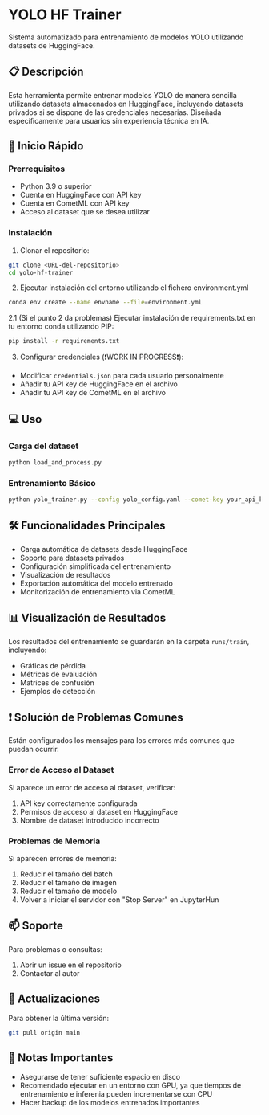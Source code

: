 # YOLO HF Trainer

Sistema automatizado para entrenamiento de modelos YOLO utilizando datasets de HuggingFace.

## 📋 Descripción
Esta herramienta permite entrenar modelos YOLO de manera sencilla utilizando datasets almacenados en HuggingFace, incluyendo datasets privados si se dispone de las credenciales necesarias. Diseñada específicamente para usuarios sin experiencia técnica en IA.

## 🚀 Inicio Rápido

### Prerrequisitos
- Python 3.9 o superior
- Cuenta en HuggingFace con API key
- Cuenta en CometML con API key
- Acceso al dataset que se desea utilizar

### Instalación

1. Clonar el repositorio:
```bash
git clone <URL-del-repositorio>
cd yolo-hf-trainer
```

2. Ejecutar instalación del entorno utilizando el fichero environment.yml
```bash
conda env create --name envname --file=environment.yml
```

2.1 (Si el punto 2 da problemas) Ejecutar instalación de requirements.txt en tu entorno conda utilizando PIP:
```bash
pip install -r requirements.txt
```

3. Configurar credenciales (❗WORK IN PROGRESS❗):
- Modificar `credentials.json` para cada usuario personalmente
- Añadir tu API key de HuggingFace en el archivo
- Añadir tu API key de CometML en el archivo

## 💻 Uso

### Carga del dataset
```bash
python load_and_process.py
```

### Entrenamiento Básico
```bash
python yolo_trainer.py --config yolo_config.yaml --comet-key your_api_key --comet-project your_cometml_project_name
```

## 🛠️ Funcionalidades Principales
- Carga automática de datasets desde HuggingFace
- Soporte para datasets privados
- Configuración simplificada del entrenamiento
- Visualización de resultados
- Exportación automática del modelo entrenado
- Monitorización de entrenamiento via CometML

## 📊 Visualización de Resultados
Los resultados del entrenamiento se guardarán en la carpeta `runs/train`, incluyendo:
- Gráficas de pérdida
- Métricas de evaluación
- Matrices de confusión
- Ejemplos de detección

## ❗ Solución de Problemas Comunes
Están configurados los mensajes para los errores más comunes que puedan ocurrir.

### Error de Acceso al Dataset
Si aparece un error de acceso al dataset, verificar:
1. API key correctamente configurada
2. Permisos de acceso al dataset en HuggingFace
3. Nombre de dataset introducido incorrecto

### Problemas de Memoria
Si aparecen errores de memoria:
1. Reducir el tamaño del batch
2. Reducir el tamaño de imagen
3. Reducir el tamaño de modelo
4. Volver a iniciar el servidor con "Stop Server" en JupyterHun

## 📫 Soporte
Para problemas o consultas:
1. Abrir un issue en el repositorio
2. Contactar al autor

## 🔄 Actualizaciones
Para obtener la última versión:
```bash
git pull origin main
```

## 📝 Notas Importantes
- Asegurarse de tener suficiente espacio en disco
- Recomendado ejecutar en un entorno con GPU, ya que tiempos de entrenamiento e inferenia pueden incrementarse con CPU
- Hacer backup de los modelos entrenados importantes
